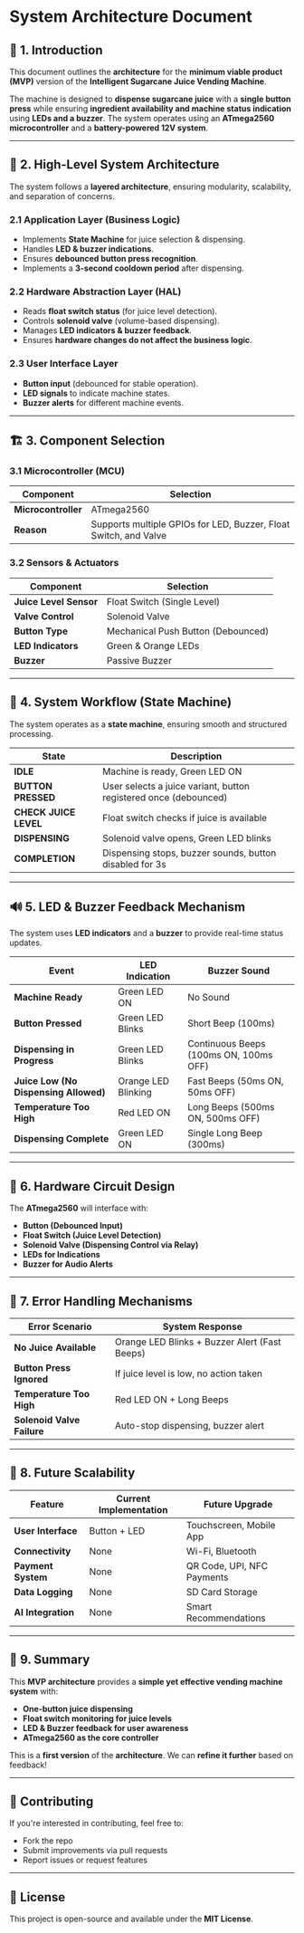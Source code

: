 # System Architecture Document

## 📌 1. Introduction

This document outlines the **architecture** for the **minimum viable product (MVP)** version of the **Intelligent Sugarcane Juice Vending Machine**. 

The machine is designed to **dispense sugarcane juice** with a **single button press** while ensuring **ingredient availability and machine status indication** using **LEDs and a buzzer**. The system operates using an **ATmega2560 microcontroller** and a **battery-powered 12V system**.

---

## 🔹 2. High-Level System Architecture

The system follows a **layered architecture**, ensuring modularity, scalability, and separation of concerns.


### **2.1 Application Layer (Business Logic)**
- Implements **State Machine** for juice selection & dispensing.
- Handles **LED & buzzer indications**.
- Ensures **debounced button press recognition**.
- Implements a **3-second cooldown period** after dispensing.

### **2.2 Hardware Abstraction Layer (HAL)**
- Reads **float switch status** (for juice level detection).
- Controls **solenoid valve** (volume-based dispensing).
- Manages **LED indicators & buzzer feedback**.
- Ensures **hardware changes do not affect the business logic**.

### **2.3 User Interface Layer**
- **Button input** (debounced for stable operation).
- **LED signals** to indicate machine states.
- **Buzzer alerts** for different machine events.

---

## 🏗️ 3. Component Selection

### **3.1 Microcontroller (MCU)**
| **Component**  | **Selection** |
|---------------|--------------|
| **Microcontroller** | ATmega2560 |
| **Reason** | Supports multiple GPIOs for LED, Buzzer, Float Switch, and Valve |

### **3.2 Sensors & Actuators**
| **Component**  | **Selection** |
|---------------|--------------|
| **Juice Level Sensor** | Float Switch (Single Level) |
| **Valve Control** | Solenoid Valve |
| **Button Type** | Mechanical Push Button (Debounced) |
| **LED Indicators** | Green & Orange LEDs |
| **Buzzer** | Passive Buzzer |

---

## 🔄 4. System Workflow (State Machine)

The system operates as a **state machine**, ensuring smooth and structured processing.


| **State** | **Description** |
|-----------|----------------|
| **IDLE** | Machine is ready, Green LED ON |
| **BUTTON PRESSED** | User selects a juice variant, button registered once (debounced) |
| **CHECK JUICE LEVEL** | Float switch checks if juice is available |
| **DISPENSING** | Solenoid valve opens, Green LED blinks |
| **COMPLETION** | Dispensing stops, buzzer sounds, button disabled for 3s |

---

## 🔊 5. LED & Buzzer Feedback Mechanism

The system uses **LED indicators** and a **buzzer** to provide real-time status updates.

| **Event** | **LED Indication** | **Buzzer Sound** |
|-----------|-----------------|------------------|
| **Machine Ready** | Green LED ON | No Sound |
| **Button Pressed** | Green LED Blinks | Short Beep (100ms) |
| **Dispensing in Progress** | Green LED Blinks | Continuous Beeps (100ms ON, 100ms OFF) |
| **Juice Low (No Dispensing Allowed)** | Orange LED Blinking | Fast Beeps (50ms ON, 50ms OFF) |
| **Temperature Too High** | Red LED ON | Long Beeps (500ms ON, 500ms OFF) |
| **Dispensing Complete** | Green LED ON | Single Long Beep (300ms) |

---

## 🔌 6. Hardware Circuit Design

The **ATmega2560** will interface with:
- **Button (Debounced Input)**
- **Float Switch (Juice Level Detection)**
- **Solenoid Valve (Dispensing Control via Relay)**
- **LEDs for Indications**
- **Buzzer for Audio Alerts**


---

## 🔄 7. Error Handling Mechanisms

| **Error Scenario** | **System Response** |
|-------------------|----------------------|
| **No Juice Available** | Orange LED Blinks + Buzzer Alert (Fast Beeps) |
| **Button Press Ignored** | If juice level is low, no action taken |
| **Temperature Too High** | Red LED ON + Long Beeps |
| **Solenoid Valve Failure** | Auto-stop dispensing, buzzer alert |

---

## 🔮 8. Future Scalability

| **Feature** | **Current Implementation** | **Future Upgrade** |
|------------|-----------------|----------------|
| **User Interface** | Button + LED | Touchscreen, Mobile App |
| **Connectivity** | None | Wi-Fi, Bluetooth |
| **Payment System** | None | QR Code, UPI, NFC Payments |
| **Data Logging** | None | SD Card Storage |
| **AI Integration** | None | Smart Recommendations |

---

## 📜 9. Summary

This **MVP architecture** provides a **simple yet effective vending machine system** with:
- **One-button juice dispensing**
- **Float switch monitoring for juice levels**
- **LED & Buzzer feedback for user awareness**
- **ATmega2560 as the core controller**

This is a **first version** of the **architecture**. We can **refine it further** based on feedback!

---

## 📢 Contributing
If you're interested in contributing, feel free to:
- Fork the repo
- Submit improvements via pull requests
- Report issues or request features

---

## 📄 License
This project is open-source and available under the **MIT License**.

